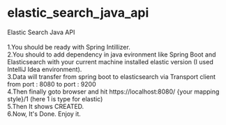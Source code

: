 # elastic_search_java_api
Elastic Search Java API
<br /><br />1.You should be ready with Spring Intillizer.
<br />2.You should to add dependency in java evironment like Spring Boot and Elasticsearch with your current machine installed elastic version (I used IntelliJ Idea environment).
<br />3.Data will transfer from spring boot to elasticsearch via Transport client from port : 8080 to port : 9200
<br />4.Then finally goto browser and hit https://localhost:8080/ {your mapping style}/1  (here 1 is type for elastic)
<br />5.Then It shows CREATED.
<br />6.Now, It's Done. Enjoy it.
